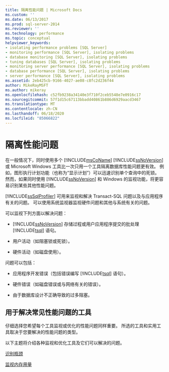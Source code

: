 ```yaml
---
title: 隔离性能问题 | Microsoft Docs
ms.custom: ''
ms.date: 06/13/2017
ms.prod: sql-server-2014
ms.reviewer: ''
ms.technology: performance
ms.topic: conceptual
helpviewer_keywords:
- isolating performance problems [SQL Server]
- monitoring performance [SQL Server], isolating problems
- database monitoring [SQL Server], isolating problems
- tuning databases [SQL Server], isolating problems
- monitoring server performance [SQL Server], isolating problems
- database performance [SQL Server], isolating problems
- server performance [SQL Server], isolating problems
ms.assetid: 2eb425cb-9166-4027-ae08-c8fc2d236f44
author: MikeRayMSFT
ms.author: mikeray
ms.openlocfilehash: c52fb9238a34140e3f710f2ceb5548e7e0916c17
ms.sourcegitcommit: 57f1d15c67113bbadd40861b886d6929aacd3467
ms.translationtype: MT
ms.contentlocale: zh-CN
ms.lasthandoff: 06/18/2020
ms.locfileid: "85066822"
---
```

# <a name="isolate-performance-problems"></a>隔离性能问题
  在一般情况下，同时使用多个 [!INCLUDE[msCoName](../../includes/msconame-md.md)] [!INCLUDE[ssNoVersion](../../includes/ssnoversion-md.md)] 或 Microsoft Windows 工具比一次只用一个工具隔离数据库性能问题更有效。 例如，图形执行计划功能（也称为“显示计划”）可以迅速识别单个查询中的死锁。 然而，如果同时使用 [!INCLUDE[ssNoVersion](../../includes/ssnoversion-md.md)] 和 Windows 的监视功能，将更容易识别某些其他性能问题。  
  
 [!INCLUDE[ssSqlProfiler](../../includes/sssqlprofiler-md.md)] 可用来监视和解决 Transact-SQL 问题以及与应用程序有关的问题。 可以使用系统监视器监视硬件问题和其他与系统有关的问题。  
  
 可以监视下列方面以解决问题：  
  
-   [!INCLUDE[ssNoVersion](../../includes/ssnoversion-md.md)] 存储过程或用户应用程序提交的批处理 [!INCLUDE[tsql](../../includes/tsql-md.md)] 语句。  
  
-   用户活动（如阻塞锁或死锁）。  
  
-   硬件活动（如磁盘使用）。  
  
 问题可以包括：  
  
-   应用程序开发错误（包括错误编写 [!INCLUDE[tsql](../../includes/tsql-md.md)] 语句）。  
  
-   硬件错误（如磁盘错误或与网络有关的错误）。  
  
-   由于数据库设计不正确导致的过多阻塞。  
  
## <a name="tools-for-common-performance-problems"></a>用于解决常见性能问题的工具  
 仔细选择您希望每个工具监视或优化的性能问题同样重要。 所选的工具和实用工具取决于您要解决的性能问题的类型。  
  
 以下主题将介绍各种监视和优化工具及它们可以解决的问题。  
  
 [识别瓶颈](identify-bottlenecks.md)  
  
 [监视内存用量](../performance-monitor/monitor-memory-usage.md)  
  
  
